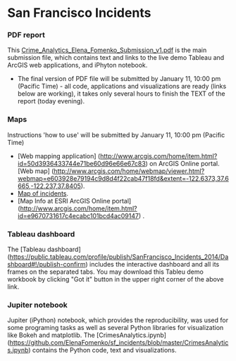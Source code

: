 # San Francisco Incidents

### PDF report

This [Crime_Analytics_Elena_Fomenko_Submission_v1.pdf](https://github.com/ElenaFomenko/sf_incidents/files/86454/Crime_Analytics_Elena_Fomenko_Submission_v1.pdf) is the main submission file, which contains text and links to the live demo Tableau and ArcGIS web applications, and iPhyton notebook.
* The final version of PDF file will be submitted by January 11, 10:00 pm (Pacific Time) - all code, applications and visualizations are ready (links below are working), it takes only several hours to finish the TEXT of the report (today evening).

### Maps
Instructions 'how to use' will be submitted by January 11, 10:00 pm (Pacific Time)
* [Web mapping application] (http://www.arcgis.com/home/item.html?id=50d3936433744e71be60d96e66e67c83) on ArcGIS Online portal. 
[Web map] (http://www.arcgis.com/home/webmap/viewer.html?webmap=e603928e79194c9d8d4f22cab47f18fd&extent=-122.6373,37.6665,-122.237,37.8405). 
* [Map of incidents](http://www.arcgis.com/apps/Embed/index.html?webmap=07fd6b0ba9424e51bebb51c30fed7e0a&amp;extent=-122.537,37.700,-122.337,37.800&amp;home=true&amp;zoom=true&amp;scale=true&amp;search=true&amp;searchextent=true&amp;legend=true&amp;disable_scroll=true&amp;theme=light;basemap_gallery=true). 
* [Map Info at ESRI ArcGIS Online portal] (http://www.arcgis.com/home/item.html?id=e9670731617c4ecabc101bcd4ac09147) .

### Tableau dashboard

The [Tableau dashboard] (https://public.tableau.com/profile/publish/SanFrancisco_Incidents_2014/Dashboard#!/publish-confirm) includes the interactive dashboard and all its frames on the separated tabs. You may download this Tableu demo workbook by clicking "Got it" button in the upper right corner of the above link.

### Jupiter notebook 

Jupiter (iPython) notebook, which provides the reproducibility, was used for some programing tasks as well as several Python libraries for visualization like Bokeh and matplotlib. The [CrimesAnalytics.ipynb] (https://github.com/ElenaFomenko/sf_incidents/blob/master/CrimesAnalytics.ipynb) contains  the Python code, text and visualizations. 
